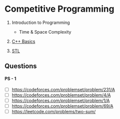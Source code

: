 # Competitive Programming

1. Introduction to Programming
   - Time & Space Complexity

2. [C++ Basics](https://youtube.com/playlist?list=PLauivoElc3gh48CgP4cQPrC1wrpAqY9cf)

3. [STL](https://www.youtube.com/playlist?list=PLauivoElc3gh3RCiQA82MDI-gJfXQQVnn)

## Questions

#### PS - 1

- [ ] https://codeforces.com/problemset/problem/231/A
- [ ] https://codeforces.com/problemset/problem/4/A
- [ ] https://codeforces.com/problemset/problem/1/A
- [ ] https://codeforces.com/problemset/problem/69/A
- [ ] https://leetcode.com/problems/two-sum/
